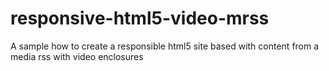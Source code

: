# responsive-html5-video-mrss
A sample how to create a responsible html5 site based with content from a media rss with video enclosures
